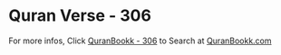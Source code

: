 # Quran Verse - 306 

For more infos, Click [QuranBookk - 306](https://www.quranbookk.com/quran/search?q=306) to Search at [QuranBookk.com](http://quranbookk.com/)